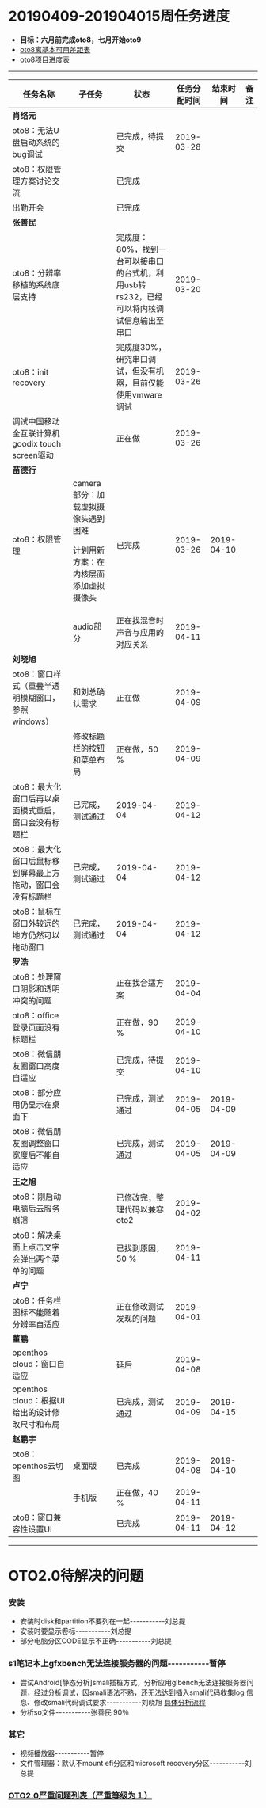 # 20190409-201904015周任务进度
- **目标：六月前完成oto8，七月开始oto9**
- [oto8离基本可用差距表](https://github.com/openthos/app-testing-results/blob/master/%E6%B5%8B%E8%AF%95%E5%86%85%E5%AE%B9%E5%8F%8A%E7%BB%93%E6%9E%9C/%E5%8A%9F%E8%83%BD%E6%B5%8B%E8%AF%95%E7%9B%B8%E5%85%B3/oto8%E7%A6%BB%E5%9F%BA%E6%9C%AC%E5%8F%AF%E7%94%A8%E5%B7%AE%E8%B7%9D%E8%A1%A8.md)
- [oto8项目进度表](https://github.com/openthos/app-testing-results/blob/master/list/%E5%8A%9F%E8%83%BD%E7%82%B9%E5%88%97%E8%A1%A8/oto8%E9%A1%B9%E7%9B%AE%E8%BF%9B%E5%BA%A6%E8%A1%A8.md)

***

任务名称|子任务|状态|任务分配时间|结束时间|备注
-----|-----|-----|-----|-----|-----
**肖络元**|||||
oto8：无法U盘启动系统的bug调试||已完成，待提交|2019-03-28||
oto8：权限管理方案讨论交流||已完成|||
出勤开会||已完成|||
**张善民**|||||
oto8：分辨率移植的系统底层支持||完成度：80%，找到一台可以接串口的台式机，利用usb转rs232，已经可以将内核调试信息输出至串口|2019-03-20||
oto8：init recovery||完成度30%，研究串口调试，但没有机器，目前仅能使用vmware调试|2019-03-26||
调试中国移动全互联计算机goodix touch screen驱动||正在做|2019-03-26||
**苗德行**|||||
oto8：权限管理|camera部分：加载虚拟摄像头遇到困难<p>计划用新方案：在内核层面添加虚拟摄像头|已完成|2019-03-26|2019-04-10|
||audio部分|正在找混音时声音与应用的对应关系|2019-04-11||
**刘晓旭**|||||
oto8：窗口样式（重叠半透明模糊窗口，参照windows）|和刘总确认需求|正在做|2019-04-09||
||修改标题栏的按钮和菜单布局|正在做，50 %|2019-04-09||
oto8：最大化窗口后再以桌面模式重启，窗口会没有标题栏|已完成，测试通过|2019-04-04|2019-04-12|
oto8：最大化窗口后鼠标移到屏幕最上方拖动，窗口会没有标题栏|已完成，测试通过|2019-04-04|2019-04-12|
oto8：鼠标在窗口外较远的地方仍然可以拖动窗口|已完成，测试通过|2019-04-04|2019-04-12|
**罗浩**|||||
oto8：处理窗口阴影和透明冲突的问题||正在找合适方案|2019-04-04||
oto8：office登录页面没有标题栏||正在做，90 %|2019-04-10||
oto8：微信朋友圈窗口高度自适应||已完成，待提交|2019-04-10||
oto8：部分应用仍显示在桌面下||已完成，测试通过|2019-04-05|2019-04-09|
oto8：微信朋友圈调整窗口宽度后不能自适应||已完成，测试通过|2019-04-05|2019-04-09|
**王之旭**|||||
oto8：刚启动电脑后云服务崩溃||已修改完，整理代码以兼容oto2|2019-04-02|||
oto8：解决桌面上点击文字会弹出两个菜单的问题||已找到原因，50 %|2019-04-11|||
**卢宁**|||||
oto8：任务栏图标不能随着分辨率自适应||正在修改测试发现的问题|2019-04-01||
**董鹏**|||||
openthos cloud：窗口自适应||延后|2019-04-08||
openthos cloud：根据UI给出的设计修改尺寸和布局||已完成，测试通过|2019-04-09|2019-04-15|
**赵鹏宇**|||||
oto8：openthos云切图|桌面版|已完成|2019-04-08|2019-04-10|
||手机版|正在做，40 %|2019-04-11||
oto8：窗口兼容性设置UI||已完成|2019-04-11|2019-04-12|

***

# OTO2.0待解决的问题
### 安装
- 安装时disk和partition不要列在一起-----------刘总提
- 安装时要显示卷标-----------刘总提
- 部分电脑分区CODE显示不正确-----------刘总提

### s1笔记本上gfxbench无法连接服务器的问题-----------暂停
- 尝试Android[静态分析]smali插桩方式，分析应用glbench无法连接服务器问题，经过分析调试，因smali语法不熟，还无法达到插入smali代码收集log 信息、修改smali代码调试要求-----------刘晓旭 [具体分析流程](https://github.com/openthos/multiwin-analysis/blob/master/multiwindow/liuxx/Android%20smali%22%E6%8F%92%E6%A1%A9%22%E8%B0%83%E8%AF%95apk.md)
- 分析so文件-----------张善民 90％
   
### 其它
- 视频播放器-----------暂停
- 文件管理器：默认不mount efi分区和microsoft recovery分区-----------刘总提

### [OTO2.0严重问题列表（严重等级为１）](https://github.com/openthos/app-testing-results/blob/master/%E6%B5%8B%E8%AF%95%E5%86%85%E5%AE%B9%E5%8F%8A%E7%BB%93%E6%9E%9C/%E5%8A%9F%E8%83%BD%E6%B5%8B%E8%AF%95%E7%9B%B8%E5%85%B3/OTO2.0%E4%B8%A5%E9%87%8D%E9%97%AE%E9%A2%98%E5%88%97%E8%A1%A8.md)
